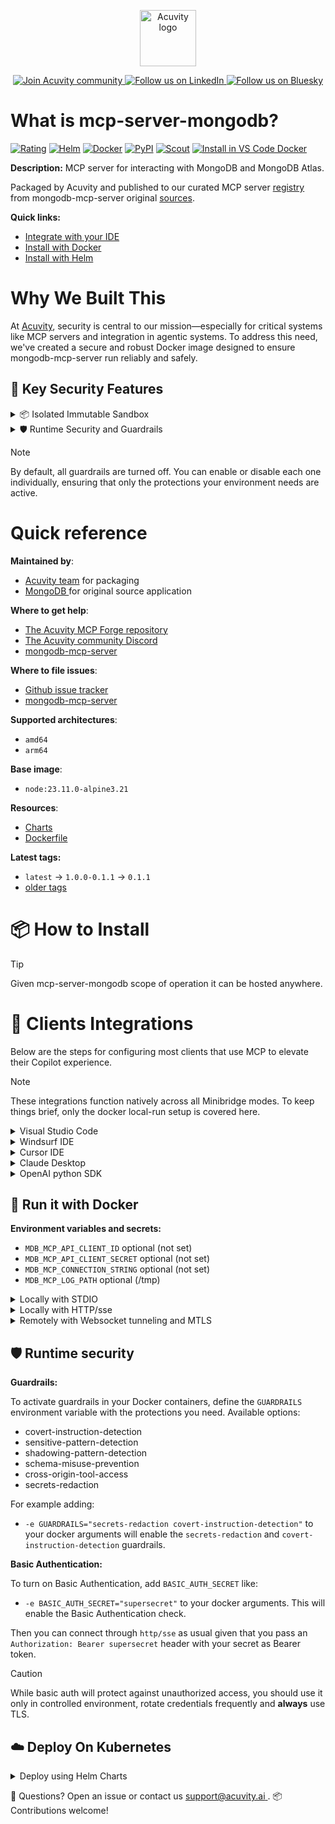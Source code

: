 <p align="center">
  <a href="https://acuvity.ai">
    <picture>
      <img src="https://mma.prnewswire.com/media/2544052/Acuvity__Logo.jpg" height="90" alt="Acuvity logo"/>
    </picture>
  </a>
</p>
<p align="center">
  <a href="https://discord.gg/BkU7fBkrNk">
    <img src="https://img.shields.io/badge/Acuvity-Join-7289DA?logo=discord&logoColor=fff" alt="Join Acuvity community" />
  </a>
<a href="https://www.linkedin.com/company/acuvity/">
    <img src="https://img.shields.io/badge/LinkedIn-Follow-7289DA" alt="Follow us on LinkedIn" />
  </a>
<a href="https://bsky.app/profile/acuvity.bsky.social">
    <img src="https://img.shields.io/badge/Bluesky-Follow-7289DA"?logo=bluesky&logoColor=fff" alt="Follow us on Bluesky" />
  </a>
</p>


# What is mcp-server-mongodb?

[![Rating](https://img.shields.io/badge/B-3775A9?label=Rating)](https://docs.anthropic.com/en/docs/build-with-claude/tool-use/implement-tool-use#best-practices-for-tool-definitions)
[![Helm](https://img.shields.io/badge/1.0.0-3775A9?logo=helm&label=Charts&logoColor=fff)](https://hub.docker.com/r/acuvity/mcp-server-mongodb/tags/)
[![Docker](https://img.shields.io/docker/image-size/acuvity/mcp-server-mongodb/0.1.1?logo=docker&logoColor=fff&label=0.1.1)](https://hub.docker.com/r/acuvity/mcp-server-mongodb)
[![PyPI](https://img.shields.io/badge/0.1.1-3775A9?logo=pypi&logoColor=fff&label=mongodb-mcp-server)](https://github.com/mongodb-js/mongodb-mcp-server)
[![Scout](https://img.shields.io/badge/Active-3775A9?logo=docker&logoColor=fff&label=Scout)](https://hub.docker.com/r/acuvity/mcp-server-fetch/)
[![Install in VS Code Docker](https://img.shields.io/badge/VS_Code-One_click_install-0078d7?logo=githubcopilot)](https://insiders.vscode.dev/redirect/mcp/install?name=mcp-server-mongodb&config=%7B%22args%22%3A%5B%22run%22%2C%22-i%22%2C%22--rm%22%2C%22--read-only%22%2C%22--tmpfs%22%2C%22%2Ftmp%3Arw%2Cnosuid%2Cnodev%22%2C%22docker.io%2Facuvity%2Fmcp-server-mongodb%3A0.1.1%22%5D%2C%22command%22%3A%22docker%22%7D)

**Description:** MCP server for interacting with MongoDB and MongoDB Atlas.

Packaged by Acuvity and published to our curated MCP server [registry](https://mcp.acuvity.ai) from mongodb-mcp-server original [sources](https://github.com/mongodb-js/mongodb-mcp-server).

**Quick links:**

- [Integrate with your IDE](https://github.com/acuvity/mcp-servers-registry/blob/main/mcp-server-mongodb/docker/README.md#-clients-integrations)
- [Install with Docker](https://github.com/acuvity/mcp-servers-registry/tree/main/mcp-server-mongodb/docker/README.md#-run-it-with-docker)
- [Install with Helm](https://github.com/acuvity/mcp-servers-registry/tree/main/mcp-server-mongodb/charts/mcp-server-mongodb/README.md#how-to-install)

# Why We Built This

At [Acuvity](https://acuvity.ai), security is central to our mission—especially for critical systems like MCP servers and integration in agentic systems.
To address this need, we've created a secure and robust Docker image designed to ensure mongodb-mcp-server run reliably and safely.

## 🔐 Key Security Features

<details>
<summary>📦 Isolated Immutable Sandbox </summary>

- **Isolated Execution**: All tools run within secure, containerized sandboxes to enforce process isolation and prevent lateral movement.
- **Non-root by Default**: Enforces least-privilege principles, minimizing the impact of potential security breaches.
- **Read-only Filesystem**: Ensures runtime immutability, preventing unauthorized modification.
- **Version Pinning**: Guarantees consistency and reproducibility across deployments by locking tool and dependency versions.
- **CVE Scanning**: Continuously scans images for known vulnerabilities using [Docker Scout](https://docs.docker.com/scout/) to support proactive mitigation.
- **SBOM & Provenance**: Delivers full supply chain transparency by embedding metadata and traceable build information."
</details>

<details>
<summary>🛡️ Runtime Security and Guardrails</summary>

**Minibridge Integration**: [Minibridge](https://github.com/acuvity/minibridge) establishes secure Agent-to-MCP connectivity, supports Rego/HTTP-based policy enforcement 🕵️, and simplifies orchestration.

The [ARC](https://github.com/acuvity/mcp-servers-registry/tree/main) container includes a [built-in Rego policy](https://github.com/acuvity/mcp-servers-registry/tree/main/mcp-server-mongodb/docker/policy.rego) that enables a set of runtime "guardrails"" to help enforce security, privacy, and correct usage of your services. Below is an overview of each guardrail provided.

### 🔒 Resource Integrity

**Mitigates MCP Rug Pull Attacks**

* **Goal:** Protect users from malicious tool description changes after initial approval, preventing post-installation manipulation or deception.
* **Mechanism:** Locks tool descriptions upon client approval and verifies their integrity before execution. Any modification to the description triggers a security violation, blocking unauthorized changes from server-side updates.

### 🛡️ Gardrails

### Covert Instruction Detection

Monitors incoming requests for hidden or obfuscated directives that could alter policy behavior.

* **Goal:** Stop attackers from slipping unnoticed commands or payloads into otherwise harmless data.
* **Mechanism:** Applies a library of regex patterns and binary‐encoding checks to the full request body. If any pattern matches a known covert channel (e.g., steganographic markers, hidden HTML tags, escape-sequence tricks), the request is rejected.

### Sensitive Pattern Detection

Block user-defined sensitive data patterns (credential paths, filesystem references).

* **Goal:** Block accidental or malicious inclusion of sensitive information that violates data-handling rules.
* **Mechanism:** Runs a curated set of regexes against all payloads and tool descriptions—matching patterns such as `.env` files, RSA key paths, directory traversal sequences.

### Shadowing Pattern Detection

Detects and blocks "shadowing" attacks, where a malicious MCP server sneaks hidden directives into its own tool descriptions to hijack or override the behavior of other, trusted tools.

* **Goal:** Stop a rogue server from poisoning the agent’s logic by embedding instructions that alter how a different server’s tools operate (e.g., forcing all emails to go to an attacker’s address even when the user calls a separate `send_email` tool).
* **Mechanism:** During policy load, each tool description is scanned for cross‐tool override patterns—such as `<IMPORTANT>` sections referencing other tool names, hidden side‐effects, or directives that apply to a different server’s API. Any description that attempts to shadow or extend instructions for a tool outside its own namespace triggers a policy violation and is rejected.

### Schema Misuse Prevention

Enforces strict adherence to MCP input schemas.

* **Goal:** Prevent malformed or unexpected fields from bypassing validations, causing runtime errors, or enabling injections.
* **Mechanism:** Compares each incoming JSON object against the declared schema (required properties, allowed keys, types). Any extra, missing, or mistyped field triggers an immediate policy violation.

### Cross-Origin Tool Access

Controls whether tools may invoke tools or services from external origins.

* **Goal:** Prevent untrusted or out-of-scope services from being called.
* **Mechanism:** Examines tool invocation requests and outgoing calls, verifying each target against an allowlist of approved domains or service names. Calls to any non-approved origin are blocked.

### Secrets Redaction

Automatically masks sensitive values so they never appear in logs or responses.

* **Goal:** Ensure that API keys, tokens, passwords, and other credentials cannot leak in plaintext.
* **Mechanism:** Scans every text output for known secret formats (e.g., AWS keys, GitHub PATs, JWTs). Matches are replaced with `[REDACTED]` before the response is sent or recorded.

## Basic Authentication via Shared Secret

Provides a lightweight auth layer using a single shared token.

* **Mechanism:** Expects clients to send an `Authorization` header with the predefined secret.
* **Use Case:** Quickly lock down your endpoint in development or simple internal deployments—no complex OAuth/OIDC setup required.

These controls ensure robust runtime integrity, prevent unauthorized behavior, and provide a foundation for secure-by-design system operations.


To review the full policy, see it [here](https://github.com/acuvity/mcp-servers-registry/tree/main/mcp-server-mongodb/docker/policy.rego). Alternatively, you can override the default policy or supply your own policy file to use (see [here](https://github.com/acuvity/mcp-servers-registry/tree/main/mcp-server-mongodb/docker/entrypoint.sh) for Docker, [here](https://github.com/acuvity/mcp-servers-registry/tree/main/mcp-server-mongodb/charts/mcp-server-mongodb#minibridge) for Helm charts).

</details>

> [!NOTE]
> By default, all guardrails are turned off. You can enable or disable each one individually, ensuring that only the protections your environment needs are active.


# Quick reference

**Maintained by**:
  - [Acuvity team](mailto:support@acuvity.ai) for packaging
  - [ MongoDB ](https://github.com/mongodb-js/mongodb-mcp-server) for original source application

**Where to get help**:
  - [The Acuvity MCP Forge repository](https://github.com/acuvity/mcp-servers-registry)
  - [The Acuvity community Discord](https://discord.gg/BkU7fBkrNk)
  - [ mongodb-mcp-server ](https://github.com/mongodb-js/mongodb-mcp-server)

**Where to file issues**:
  - [Github issue tracker](https://github.com/acuvity/mcp-servers-registry/issues)
  - [ mongodb-mcp-server ](https://github.com/mongodb-js/mongodb-mcp-server)

**Supported architectures**:
  - `amd64`
  - `arm64`

**Base image**:
  - `node:23.11.0-alpine3.21`

**Resources**:
  - [Charts](https://github.com/acuvity/mcp-servers-registry/tree/main/mcp-server-mongodb/charts/mcp-server-mongodb)
  - [Dockerfile](https://github.com/acuvity/mcp-servers-registry/tree/main/mcp-server-mongodb/docker/Dockerfile)

**Latest tags:**
  - `latest` -> `1.0.0-0.1.1` -> `0.1.1`
  - [older tags](https://hub.docker.com/r/acuvity/mcp-server-mongodb/tags)

# 📦 How to Install


> [!TIP]
> Given mcp-server-mongodb scope of operation it can be hosted anywhere.

# 🧰 Clients Integrations

Below are the steps for configuring most clients that use MCP to elevate their Copilot experience.

> [!NOTE]
> These integrations function natively across all Minibridge modes.
> To keep things brief, only the docker local-run setup is covered here.

<details>
<summary>Visual Studio Code</summary>

To get started immediately, you can use the "one-click" link below:

[![Install in VS Code Docker](https://img.shields.io/badge/VS_Code-One_click_install-0078d7?logo=githubcopilot)](https://insiders.vscode.dev/redirect/mcp/install?name=mcp-server-mongodb&config=%7B%22args%22%3A%5B%22run%22%2C%22-i%22%2C%22--rm%22%2C%22--read-only%22%2C%22--tmpfs%22%2C%22%2Ftmp%3Arw%2Cnosuid%2Cnodev%22%2C%22docker.io%2Facuvity%2Fmcp-server-mongodb%3A0.1.1%22%5D%2C%22command%22%3A%22docker%22%7D)

## Global scope

Press `ctrl + shift + p` and type `Preferences: Open User Settings JSON` to add the following section:

```json
{
  "mcp": {
    "servers": {
      "acuvity-mcp-server-mongodb": {
        "command": "docker",
        "args": [
          "run",
          "-i",
          "--rm",
          "--read-only",
          "--tmpfs",
          "/tmp:rw,nosuid,nodev",
          "docker.io/acuvity/mcp-server-mongodb:0.1.1"
        ]
      }
    }
  }
}
```

## Workspace scope

In your workspace create a file called `.vscode/mcp.json` and add the following section:

```json
{
  "servers": {
    "acuvity-mcp-server-mongodb": {
      "command": "docker",
      "args": [
        "run",
        "-i",
        "--rm",
        "--read-only",
        "--tmpfs",
        "/tmp:rw,nosuid,nodev",
        "docker.io/acuvity/mcp-server-mongodb:0.1.1"
      ]
    }
  }
}
```

> To pass secrets you should use the `promptString` input type described in the [Visual Studio Code documentation](https://code.visualstudio.com/docs/copilot/chat/mcp-servers).

</details>

<details>
<summary>Windsurf IDE</summary>

In `~/.codeium/windsurf/mcp_config.json` add the following section:

```json
{
  "mcpServers": {
    "acuvity-mcp-server-mongodb": {
      "command": "docker",
      "args": [
        "run",
        "-i",
        "--rm",
        "--read-only",
        "--tmpfs",
        "/tmp:rw,nosuid,nodev",
        "docker.io/acuvity/mcp-server-mongodb:0.1.1"
      ]
    }
  }
}
```

See [Windsurf documentation](https://docs.windsurf.com/windsurf/mcp) for more info.

</details>

<details>
<summary>Cursor IDE</summary>

Add the following JSON block to your mcp configuration file:
- `~/.cursor/mcp.json` for global scope
- `.cursor/mcp.json` for project scope

```json
{
  "mcpServers": {
    "acuvity-mcp-server-mongodb": {
      "command": "docker",
      "args": [
        "run",
        "-i",
        "--rm",
        "--read-only",
        "--tmpfs",
        "/tmp:rw,nosuid,nodev",
        "docker.io/acuvity/mcp-server-mongodb:0.1.1"
      ]
    }
  }
}
```

See [cursor documentation](https://docs.cursor.com/context/model-context-protocol) for more information.

</details>
<details>

<summary>Claude Desktop</summary>

In the `claude_desktop_config.json` configuration file add the following section:

```json
{
  "mcpServers": {
    "acuvity-mcp-server-mongodb": {
      "command": "docker",
      "args": [
        "run",
        "-i",
        "--rm",
        "--read-only",
        "--tmpfs",
        "/tmp:rw,nosuid,nodev",
        "docker.io/acuvity/mcp-server-mongodb:0.1.1"
      ]
    }
  }
}
```

See [Anthropic documentation](https://docs.anthropic.com/en/docs/agents-and-tools/mcp) for more information.
</details>

<details>
<summary>OpenAI python SDK</summary>

## Running locally

```python
async with MCPServerStdio(
    params={
        "command": "docker",
        "args": ["run","-i","--rm","--read-only","--tmpfs","/tmp:rw,nosuid,nodev","docker.io/acuvity/mcp-server-mongodb:0.1.1"]
    }
) as server:
    tools = await server.list_tools()
```

## Running remotely

```python
async with MCPServerSse(
    params={
        "url": "http://<ip>:<port>/sse",
    }
) as server:
    tools = await server.list_tools()
```

See [OpenAI Agents SDK docs](https://openai.github.io/openai-agents-python/mcp/) for more info.

</details>

## 🐳 Run it with Docker

**Environment variables and secrets:**
  - `MDB_MCP_API_CLIENT_ID` optional (not set)
  - `MDB_MCP_API_CLIENT_SECRET` optional (not set)
  - `MDB_MCP_CONNECTION_STRING` optional (not set)
  - `MDB_MCP_LOG_PATH` optional (/tmp)


<details>
<summary>Locally with STDIO</summary>

In your client configuration set:

- command: `docker`
- arguments: `run -i --rm --read-only --tmpfs /tmp:rw,nosuid,nodev docker.io/acuvity/mcp-server-mongodb:0.1.1`

</details>

<details>
<summary>Locally with HTTP/sse</summary>

Simply run as:

```console
docker run -it -p 8000:8000 --rm --read-only --tmpfs /tmp:rw,nosuid,nodev docker.io/acuvity/mcp-server-mongodb:0.1.1
```

Then on your application/client, you can configure to use it like:

```json
{
  "mcpServers": {
    "acuvity-mcp-server-mongodb": {
      "url": "http://localhost:8000/sse"
    }
  }
}
```

You might have to use different ports for different tools.

</details>

<details>
<summary>Remotely with Websocket tunneling and MTLS </summary>

> This section assume you are familiar with TLS and certificates and will require:
> - a server certificate with proper DNS/IP field matching your tool deployment.
> - a client-ca used to sign client certificates

1. Start the server in `backend` mode
 - add an environment variable like `-e MINIBRIDGE_MODE=backend`
 - add the TLS certificates (recommended) through a volume let's say `/certs` ex (`-v $PWD/certs:/certs`)
 - instruct minibridge to use those certs with
   - `-e MINIBRIDGE_TLS_SERVER_CERT=/certs/server-cert.pem`
   - `-e MINIBRIDGE_TLS_SERVER_KEY=/certs/server-key.pem`
   - `-e MINIBRIDGE_TLS_SERVER_KEY_PASS=optional`
   - `-e MINIBRIDGE_TLS_SERVER_CLIENT_CA=/certs/client-ca.pem`

2. Start `minibridge` locally in frontend mode:
  - Get [minibridge](https://github.com/acuvity/minibridge) binary for your OS.

In your client configuration, Minibridge works like any other STDIO command.

Example for Claude Desktop:

```json
{
  "mcpServers": {
    "acuvity-mcp-server-mongodb": {
      "command": "minibridge",
      "args": ["frontend", "--backend", "wss://<remote-url>:8000/ws", "--tls-client-backend-ca", "/path/to/ca/that/signed/the/server-cert.pem/ca.pem", "--tls-client-cert", "/path/to/client-cert.pem", "--tls-client-key", "/path/to/client-key.pem"]
    }
  }
}
```

That's it.

Minibridge offers a host of additional features. For step-by-step guidance, please visit the wiki. And if anything’s unclear, don’t hesitate to reach out!

</details>

## 🛡️ Runtime security

**Guardrails:**

To activate guardrails in your Docker containers, define the `GUARDRAILS` environment variable with the protections you need. Available options:
- covert-instruction-detection
- sensitive-pattern-detection
- shadowing-pattern-detection
- schema-misuse-prevention
- cross-origin-tool-access
- secrets-redaction

For example adding:
- `-e GUARDRAILS="secrets-redaction covert-instruction-detection"`
to your docker arguments will enable the `secrets-redaction` and `covert-instruction-detection` guardrails.

**Basic Authentication:**

To turn on Basic Authentication, add `BASIC_AUTH_SECRET` like:
- `-e BASIC_AUTH_SECRET="supersecret"`
to your docker arguments. This will enable the Basic Authentication check.

Then you can connect through `http/sse` as usual given that you pass an `Authorization: Bearer supersecret` header with your secret as Bearer token.

> [!CAUTION]
> While basic auth will protect against unauthorized access, you should use it only in controlled environment,
> rotate credentials frequently and **always** use TLS.

## ☁️ Deploy On Kubernetes

<details>
<summary>Deploy using Helm Charts</summary>

### Chart settings requirements

This chart requires some mandatory information to be installed.

**Optional Secrets**:
  - `MDB_MCP_API_CLIENT_ID` secret to be set as secrets.MDB_MCP_API_CLIENT_ID either by `.value` or from existing with `.valueFrom`
  - `MDB_MCP_API_CLIENT_SECRET` secret to be set as secrets.MDB_MCP_API_CLIENT_SECRET either by `.value` or from existing with `.valueFrom`

**Optional Environment variables**:
  - `MDB_MCP_CONNECTION_STRING=""` environment variable can be changed with env.MDB_MCP_CONNECTION_STRING=""
  - `MDB_MCP_LOG_PATH="/tmp"` environment variable can be changed with env.MDB_MCP_LOG_PATH="/tmp"

### How to install

You can inspect the chart `README`:

```console
helm show readme oci://docker.io/acuvity/mcp-server-mongodb --version 1.0.0
````

You can inspect the values that you can configure:

```console
helm show values oci://docker.io/acuvity/mcp-server-mongodb --version 1.0.0
````

Install with helm

```console
helm install mcp-server-mongodb oci://docker.io/acuvity/mcp-server-mongodb --version 1.0.0
```

From there your MCP server mcp-server-mongodb will be reachable by default through `http/sse` from inside the cluster using the Kubernetes Service `mcp-server-mongodb` on port `8000` by default. You can change that by looking at the `service` section of the `values.yaml` file.

### How to Monitor

The deployment will create a Kubernetes service with a `healthPort`, that is used for liveness probes and readiness probes. This health port can also be used by the monitoring stack of your choice and exposes metrics under the `/metrics` path.

See full charts [Readme](https://github.com/acuvity/mcp-servers-registry/tree/main/mcp-server-mongodb/charts/mcp-server-mongodb/README.md) for more details about settings and runtime security including guardrails activation.

</details>

💬 Questions? Open an issue or contact us [ support@acuvity.ai ](mailto:support@acuvity.ai).
📦 Contributions welcome!
